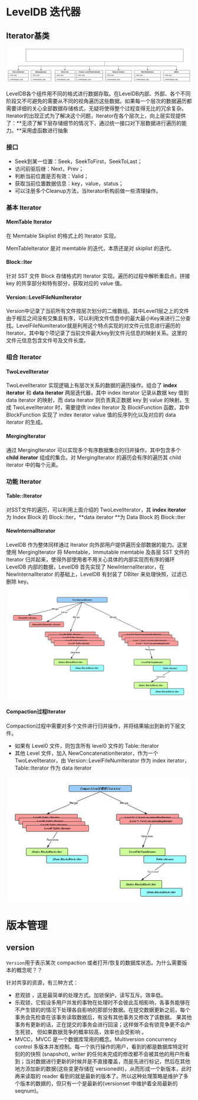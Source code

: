 # LevelDB 迭代器

## Iterator基类

![](./../img/5a1916be-620b-4c07-9d33-61eae5b1d44d.svg)

LevelDB各个组件用不同的格式进行数据存取。在LevelDB内部、外部、各个不同阶段又不可避免的需要从不同的视角遍历这些数据。如果每一个层次的数据遍历都需要详细的关心全部数据存储格式，无疑将使得整个过程变得无比的冗余复杂。Iterator的出现正式为了解决这个问题，Iterator在各个层次上，向上层实现提供了：**无须了解下层存储细节的情况下，通过统一接口对下层数据进行遍历的能力。**采用虚函数进行抽象

### 接口

- Seek到某一位置：Seek，SeekToFirst，SeekToLast；
- 访问前驱后继：Next，Prev；
- 判断当前位置是否有效：Valid；
- 获取当前位置数据信息：key，value，status；
- 可以注册多个Cleanup方法，当Iterator析构前做一些清理操作。

### 基本 Iterator

#### MemTable Iterator

在 Memtable Skiplist 的格式上的 Iterator 实现。

MemTableIterator 是对 memtable 的迭代，本质还是对 skiplist 的迭代。

#### Block::Iter 

针对 SST 文件 Block 存储格式的 Iterator 实现。遍历的过程中解析重启点，拼接 key 的共享部分和特有部分，获取对应的 value 值。

#### Version::LevelFileNumIterator

Version中记录了当前所有文件按层次划分的二维数组。其中Level1层之上的文件由于相互之间没有交集且有序，可以利用文件信息中的最大最小Key来进行二分查找。LevelFileNumIterator就是利用这个特点实现的对文件元信息进行遍历的Iterator。其中每个项记录了当前文件最大key到文件元信息的映射关系。这里的文件元信息包含文件号及文件长度。

### 组合 Iterator

#### TwoLevelIterator

TwoLevelIterator 实现逻辑上有层次关系的数据的遍历操作。组合了 **index iterator** 和 **data iterator** 两层迭代器，其中 index iterator 记录从数据 key 值到 data iterator 的映射，而 data iterator 则负责真正数据 key 到 value 的映射。生成 TwoLevelIterator 时，需要提供 index Iterator 及 BlockFunction 函数，其中 BlockFunction 实现了 index iterator value 值的反序列化以及对应的 data iterator 的生成。

#### MergingIterator

通过 MergingIterator 可以实现多个有序数据集合的归并操作。其中包含多个 **child iterator** 组成的集合。对 MergingIterator 的遍历会有序的遍历其 child iterator 中的每个元素。

### 功能 Iterator

#### Table::Iterator

对SST文件的遍历，可以利用上面介绍的 TwoLevelIterator，其 **index iterator** 为 Index Block 的 Block::Iter，**data iterator **为 Data Block 的 Block::Iter

#### **NewInternalIterator**

LevelDB 作为整体同样通过 Iterator 向外部用户提供遍历全部数据的能力。这里使用 MergingIterator 将 Memtable，Immutable memtable 及各层 SST 文件的 Iterator 归并起来，使得外部使用者不用关心具体的内部实现而有序的循环 LevelDB 内部的数据，LevelDB 首先实现了 NewInternalIterator，在 NewInternalIterator 的基础上，LevelDB 有封装了 DBIter 来处理快照，过滤已删除 key。

<img src="./../img/iterator2.png" style="zoom:67%;" />

#### Compaction过程Iterator

Compaction过程中需要对多个文件进行归并操作，并将结果输出到新的下层文件。

- 如果有 Level0 文件，则包含所有 level0 文件的 Table::Iterator
- 其他 Level 文件，加入 NewConcatenationIterator，作为一个 TwoLevelIterator，由 Version::LevelFileNumIterator 作为 index iterator，Table::Iterator 作为 data iterator

<img src="./../img/iterator3.png" style="zoom:67%;" />

# 版本管理

## version

`Version`用于表示某次 compaction 或者打开/恢复的数据库状态。为什么需要版本的概念呢？？

针对共享的资源，有三种方式：

- 悲观锁 ，这是最简单的处理方式。加锁保护，读写互斥。效率低。
- 乐观锁，它假设多用户并发的事物在处理时不会彼此互相影响，各事务能够在不产生锁的的情况下处理各自影响的那部分数据。在提交数据更新之前，每个事务会先检查在该事务读取数据后，有没有其他事务又修改了该数据。 果其他事务有更新的话，正在提交的事务会进行回滚；这样做不会有锁竞争更不会产生死锁， 但如果数据竞争的概率较高，效率也会受影响 。
- MVCC，MVCC 是一个数据库常用的概念。Multiversion concurrency control 多版本并发控制。每一个执行操作的用户，看到的都是数据库特定时刻的的快照 (snapshot), writer 的任何未完成的修改都不会被其他的用户所看到；当对数据进行更新的时候并是不直接覆盖，而是先进行标记，然后在其他地方添加新的数据(这些变更存储在 versionedit)，从而形成一个新版本，此时再来读取的 reader 看到的就是最新的版本了。所以这种处理策略是维护了多个版本的数据的，但只有一个是最新的(versionset 中维护着全局最新的 seqnum)。